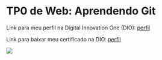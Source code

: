 <h1>TP0 de Web: Aprendendo Git</h1>

Link para meu perfil na Digital Innovation One (DIO):
<a href="https://web.digitalinnovation.one/users/silviasfon?tab=achievements">
  perfil
</a>

Link para baixar meu certificado na DIO:
<a href="https://certificates.digitalinnovation.one/95753BC0">
  perfil
</a>

<img src="https://fegemo.github.io/cefet-web/images/medalha-curso-git-na-dio.png">